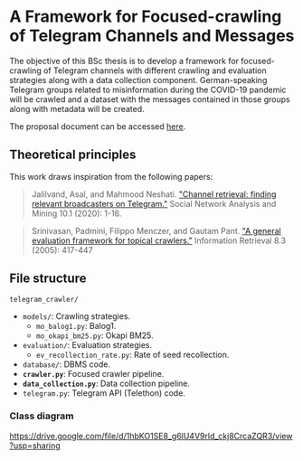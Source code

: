 # A Framework for Focused-crawling of Telegram Channels and Messages

The objective of this BSc thesis is to develop a framework for focused-crawling of Telegram channels with different crawling and evaluation strategies along with a data collection component.
German-speaking Telegram groups related to misinformation during the COVID-19 pandemic will be crawled and a dataset with the messages contained in those groups along with metadata will be created. 

The proposal document can be accessed [here](https://drive.google.com/file/d/16zFrdT8R1juSqo6GQGyq-IYulmFuqTNp/view?usp=sharing).

## Theoretical principles

This work draws inspiration from the following papers:

> Jalilvand, Asal, and Mahmood Neshati.
> ["Channel retrieval: finding relevant broadcasters on Telegram."](https://link.springer.com/article/10.1007/s13278-020-0629-z)
> Social Network Analysis and Mining 10.1 (2020): 1-16.

>Srinivasan, Padmini, Filippo Menczer, and Gautam Pant.
>["A general evaluation framework for topical crawlers."](https://link.springer.com/content/pdf/10.1007/s10791-005-6993-5.pdf)
>Information Retrieval 8.3 (2005): 417-447

<!-- ## License
GNU GENERAL PUBLIC LICENSE Version 3 -->

## File structure

`telegram_crawler/`

- `models/`: Crawling strategies.
    - `mo_balog1.py`: Balog1.
    - `mo_okapi_bm25.py`: Okapi BM25.
- `evaluation/`: Evaluation strategies.
    - `ev_recollection_rate.py`: Rate of seed recollection.
- `database/`: DBMS code.
- __`crawler.py`__: Focused crawler pipeline.
- __`data_collection.py`__: Data collection pipeline. 
- `telegram.py`: Telegram API (Telethon) code.

### Class diagram

https://drive.google.com/file/d/1hbKO1SE8_g6lU4V9rld_ckj8CrcaZQR3/view?usp=sharing

